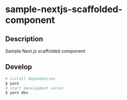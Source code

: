 # sample-nextjs-scaffolded-component

## Description

Sample Next.js scaffolded component

## Develop

```bash
# install dependencies
$ yarn
# start development server
$ yarn dev
```
